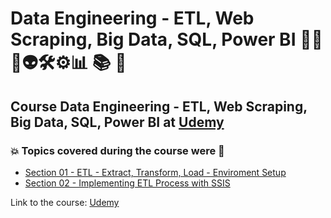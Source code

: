 # Data Engineering - ETL, Web Scraping, Big Data, SQL, Power BI 👨‍💻 🤖👽🛠️⚙️:bar_chart: :books: :game_die:
## Course Data Engineering - ETL, Web Scraping, Big Data, SQL, Power BI at [Udemy](https://www.udemy.com/course/data-engineering-etl-web-scraping-big-datasqlpower-bi/)
### :boom: Topics covered during the course were :rocket:
- [Section 01 - ETL - Extract, Transform, Load - Enviroment Setup](https://github.com/romulovieira777/Data_Engineering_ETL_Web_Scraping_Big_Data_SQL_Power_BI/tree/main/Section_01_ETL_Extract_Transform_Load_Enviroment_Setup)
- [Section 02 - Implementing ETL Process with SSIS](https://github.com/romulovieira777/Data_Engineering_ETL_Web_Scraping_Big_Data_SQL_Power_BI/tree/main/Section_02_Implementing_ETL_Process_with_SSIS)


Link to the course: [Udemy](https://www.udemy.com/course/data-engineering-etl-web-scraping-big-datasqlpower-bi/)
